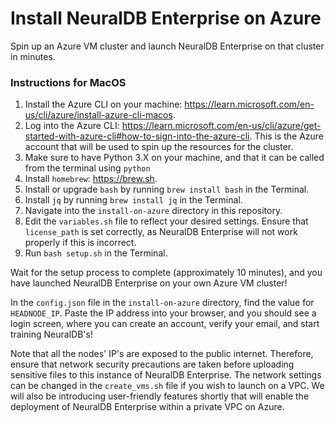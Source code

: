 # Install NeuralDB Enterprise on Azure

Spin up an Azure VM cluster and launch NeuralDB Enterprise on that cluster in minutes.

### Instructions for MacOS
1. Install the Azure CLI on your machine: https://learn.microsoft.com/en-us/cli/azure/install-azure-cli-macos.
2. Log into the Azure CLI: https://learn.microsoft.com/en-us/cli/azure/get-started-with-azure-cli#how-to-sign-into-the-azure-cli. This is the Azure account that will be used to spin up the resources for the cluster.
3. Make sure to have Python 3.X on your machine, and that it can be called from the terminal using `python`
4. Install `homebrew`: https://brew.sh.
5. Install or upgrade `bash` by running `brew install bash` in the Terminal.
6. Install `jq` by running `brew install jq` in the Terminal.
7. Navigate into the `install-on-azure` directory in this repository.
8. Edit the `variables.sh` file to reflect your desired settings. Ensure that `license_path` is set correctly, as NeuralDB Enterprise will not work properly if this is incorrect.
9. Run `bash setup.sh` in the Terminal.

Wait for the setup process to complete (approximately 10 minutes), and you have launched NeuralDB Enterprise on your own Azure VM cluster!

In the `config.json` file in the `install-on-azure` directory, find the value for `HEADNODE_IP`. Paste the IP address into your browser, and you should see a login screen, where you can create an account, verify your email, and start training NeuralDB's!

Note that all the nodes' IP's are exposed to the public internet. Therefore, ensure that network security precautions are taken before uploading sensitive files to this instance of NeuralDB Enterprise. The network settings can be changed in the `create_vms.sh` file if you wish to launch on a VPC.
We will also be introducing user-friendly features shortly that will enable the deployment of NeuralDB Enterprise within a private VPC on Azure.